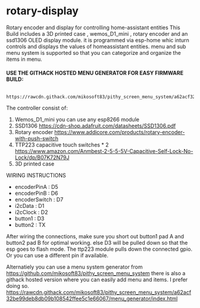 # rotary-display
Rotary encoder and display for controlling home-assistant entities
This Build includes a 3D printed case , wemos_D1_mini , rotary encoder and an ssd1306 OLED display module.
it is programmed via esp-home whic inturn controls and displays the values of homeassistant entities.
menu and sub menu system is supported so that you can categorize and organize the items in menu.

#### USE THE GITHACK HOSTED MENU GENERATOR FOR EASY FIRMWARE BUILD: 
            https://rawcdn.githack.com/mikosoft83/pithy_screen_menu_system/a62acf32be99deb8db09b108542ffee5c1e66067/menu_generator/index.html

The controller consist of:
1. Wemos_D1_mini                           you can use any esp8266 module
2. SSD1306                                 https://cdn-shop.adafruit.com/datasheets/SSD1306.pdf
3. Rotary encoder                          https://www.addicore.com/products/rotary-encoder-with-push-switch
4. TTP223 capacitive touch switches * 2    https://www.amazon.com/Anmbest-2-5-5-5V-Capacitive-Self-Lock-No-Lock/dp/B07K72N79J
5. 3D printed case

WIRING INSTRUCTIONS
*  encoderPinA    : D5
*  encoderPinB    : D6
*  encoderSwitch  : D7
*  i2cData        : D1
*  i2cClock       : D2
*  button1        : D3
*  button2        : TX

After wiring the connections, make sure you short out button1 pad A and button2 pad B for optimal working.
else D3 will be pulled down so that the esp goes to flash mode. The ttp223 module pulls down the connected gpio.
Or you can use a different pin if available.



Alternatiely you can use a menu system generator from https://github.com/mikosoft83/pithy_screen_menu_system
there is also a githack hosted version where you can easily add menu and items. I prefer doing so. https://rawcdn.githack.com/mikosoft83/pithy_screen_menu_system/a62acf32be99deb8db09b108542ffee5c1e66067/menu_generator/index.html
